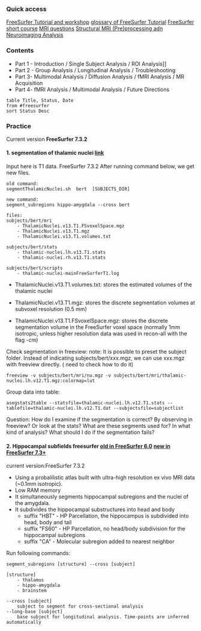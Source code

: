 ### Quick access
[FreeSurfer Tutorial and workshop](https://surfer.nmr.mgh.harvard.edu/fswiki/FsTutorial)
[glossary of FreeSurfer Tutorial](https://surfer.nmr.mgh.harvard.edu/fswiki/FreeSurferTutorial)
[FreeSurfer short course](https://andysbrainbook.readthedocs.io/en/latest/FreeSurfer/FreeSurfer_Introduction.html)
[MRI questions](https://mriquestions.com/complete-list-of-questions.html)
[Structural MRI (Pre)processing adn Neuroimaging Analysis](https://carpentries-incubator.github.io/SDC-BIDS-sMRI/)

### Contents
- Part 1 - Introduction / Single Subject Analysis / ROI Analysis]]
- Part 2 - Group Analysis / Longitudinal Analysis / Troubleshooting
- Part 3- Multimodal Analysis / Diffusion Analysis / fMRI Analysis / MR Acquisition
- Part 4- fMRI Analysis / Multimodal Analysis / Future Directions

```dataview
table Title, Status, Date
from #freesurfer 
sort Status Desc
```

### Practice
Current version **FreeSurfer 7.3.2**

#### 1. segmentation of thalamic nuclei [link](https://freesurfer.net/fswiki/ThalamicNuclei)
Input here is T1 data.
FreeSurfer 7.3.2
After running command below, we get new files.

```
old command:
segmentThalamicNuclei.sh  bert  [SUBJECTS_DIR]

new command: 
segment_subregions hippo-amygdala --cross bert

files:
subjects/bert/mri
	- ThalamicNuclei.v13.T1.FSvoxelSpace.mgz 
	- ThalamicNuclei.v13.T1.mgz
	- ThalamicNuclei.v13.T1.volumes.txt

subjects/bert/stats
	- thalamic-nuclei.lh.v13.T1.stats
	- thalamic-nuclei.rh.v13.T1.stats

subjects/bert/scripts
	- thalamic-nuclei-mainFreeSurferT1.log
```

- ThalamicNuclei.v13.T1.volumes.txt:
	stores the estimated volumes of the thalamic nuclei

- ThalamicNuclei.v13.T1.mgz:
	stores the discrete segmentation volumes at subvoxel resolution (0.5 mm)

- ThalamicNuclei.v13.T1.FSvoxelSpace.mgz:
	stores the discrete segmentation volume in the FreeSurfer voxel space (normally 1mm isotropic, unless higher resolution data was used in recon-all with the flag -cm)
	
Check segmentation in freeview:
note: It is possible to preset the subject folder. Instead of indicating subjects/bert/xxx.mgz, we can use xxx.mgz with freeview directly. ( need to check how to do it)
```
freeview -v subjects/bert/mri/nu.mgz -v subjects/bert/mri/thalamic-nuclei.lh.v12.T1.mgz:colormap=lut
```
Group data into table:
```
asegstats2table --statsfile=thalamic-nuclei.lh.v12.T1.stats --tablefile=thalamic-nuclei.lh.v12.T1.dat --subjectsfile=subjectlist
```

Question:
How do I examine if the segmentation is correct? By observing in freeview? Or look at the stats?
What are these segments used for? In what kind of analysis? 
What should I do if the segmentation fails?


#### 2. Hippocampal subfields freesurfer [old in FreeSurfer 6.0](https://surfer.nmr.mgh.harvard.edu/fswiki/HippocampalSubfields) [new in FreeSurfer 7.3+](https://surfer.nmr.mgh.harvard.edu/fswiki/SubregionSegmentation)
current version:FreeSurfer 7.3.2

- Using a probalilistic atlas built with ultra-high resolution ex vivo MRI data (~0.1mm isotropic).
- Low RAM memory
- It simultaneously segments hippocampal subregions and the nuclei of the amygdala. 
- It subdivides the hippocampal substructures into head and body
	- suffix "HBT" - HP Parcellation, the hippocampus is subdivided into head, body and tail
	- suffix "FS60" - HP Parcellation, no head/body subdivision for the hippocampal subregions
	- suffix "CA" -  Molecular subregion added to nearest neighbor

Run following commands:
```
segment_subregions [structure] --cross [subject]

[structure]
	- thalamus
	- hippo-amygdala
	- brainstem

--cross [subject] 
	subject to segment for cross-sectional analysis
--long-base [subject]
	base subject for longitudinal analysis. Time-points are inferred automatically
```

